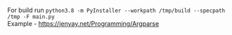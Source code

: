 For build run `python3.8 -m PyInstaller --workpath /tmp/build --specpath /tmp -F main.py`  
Example - https://jenyay.net/Programming/Argparse
